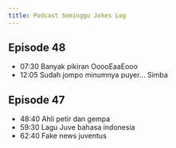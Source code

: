 ```yaml
---
title: Podcast Seminggu Jokes Log
---
```


## Episode 48
- 07:30 Banyak pikiran OoooEaaEooo
- 12:05 Sudah jompo minumnya puyer... Simba


## Episode 47
- 48:40 Ahli petir dan gempa
- 59:30 Lagu Juve bahasa indonesia
- 62:40 Fake news juventus 
